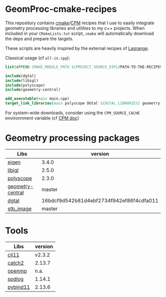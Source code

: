 # GeomProc-cmake-recipes

This repository contains [cmake](cmake.org)/[CPM](https://github.com/cpm-cmake/CPM.cmake) recipes that I use to easily integrate geometry processing libraries and utilities to my c++ projects.
When included in your `CMakeLists.txt` script, `cmake` will automatically download the deps and prepare the targets.


These scripts are heavily inspired by the external recipes of [Lagrange](https://opensource.adobe.com/lagrange-docs/).

Classical usage (cf `all-in.cpp`):
```cmake
list(APPEND CMAKE_MODULE_PATH ${PROJECT_SOURCE_DIR}/PATH-TO-THE-RECIPES)

include(dgtal)
include(libigl)
include(polyscope)
include(geometry-central)

add_executable(main main.cpp)
target_link_libraries(main polyscope DGtal ${DGTAL_LIBRARIES} geometry-central igl::core)
```
For system-wide downloads, consider using the `CPM_SOURCE_CACHE` environnment variable (cf [CPM doc](https://github.com/cpm-cmake/CPM.cmake?tab=readme-ov-file#CPM_SOURCE_CACHE))


# Geometry processing packages
Libs | version
-----|--------
[eigen](https://eigen.tuxfamily.org) |3.4.0
[libigl](https://libigl.github.io) | 2.5.0
[polyscope](polyscope.run) | 2.3.0
[geometry-central](https://geometry-central.net) | master
[dgtal](dgtal.org) | 16bdcf9d542b81d4ebf2734f942ef86f4cdfa011
[stb_image](https://github.com/nothings/stb) | master


# Tools
Libs | version
-----|--------
[cli11](https://cliutils.github.io/CLI11/book/)| v2.3.2
[catch2](https://github.com/catchorg/Catch2)| 2.13.7
[openmp](openmp.org)| n.a.
[spdlog](https://github.com/gabime/spdlog) | 1.14.1
[pybind11](https://pybind11.readthedocs.io/en/stable/) | 2.13.6